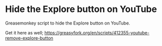# Hide the Explore button on YouTube
Greasemonkey script to hide the Explore button on YouTube.

Get it here as well; https://greasyfork.org/en/scripts/412355-youtube-remove-explore-button
